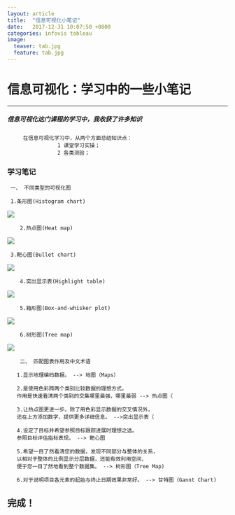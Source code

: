 ```yaml
---
layout: article
title:  "信息可视化小笔记"
date:   2017-12-31 10:07:50 +0800
categories: infovis tableau
image: 
  teaser: tab.jpg
  feature: tab.jpg
---
```


# 信息可视化：学习中的一些小笔记



-------------------------------------------------------



##### 信息可视化这门课程的学习中，我收获了许多知识


         在信息可视化学习中，从两个方面总结知识点：
                    1 课堂学习实操；
                    2 各类测验；

### 学习笔记

     一、 不同类型的可视化图
     
     1.条形图(Histogram chart)

<img src="https://gigiily000.github.io/images/T1.png">

        2.热点图(Heat map)

<img src="https://gigiily000.github.io/images/T2.png">

     3.靶心图(Bullet chart)

<img src="https://gigiily000.github.io/images/T3.png">

        4.突出显示表(Highlight table)

<img src="https://gigiily000.github.io/images/T4.png">

        5.箱形图(Box-and-whisker plot)

<img src="https://gigiily000.github.io/images/T5.png">

        6.树形图(Tree map)

<img src="https://gigiily000.github.io/images/T6.png">

        二、 匹配图表作用及中文术语
       
       1.显示地理编码数据。 --> 地图（Maps）
       
       2.是使用色彩跨两个类别比较数据的理想方式。
       作用是快速看清两个类别的交集哪里最强，哪里最弱 --> 热点图（
       
       3.让热点图更进一步。除了用色彩显示数据的交叉情况外，
       还在上方添加数字，提供更多详细信息。 -->突出显示表（
       
       4.设定了目标并希望参照目标跟踪进展时理想之选。
       参照目标评估指标表现。 --> 靶心图
       
       5.希望一目了然看清您的数据，发现不同部分与整体的关系，
       以相对于整体的比例显示分层数据，还能有效利用空间，
       便于您一目了然地看到整个数据集。 --> 树形图（Tree Map)
       
       6.对于说明项目各元素的起始与终止日期效果非常好。 --> 甘特图（Gannt Chart)

 
 
 

 



## 完成！
